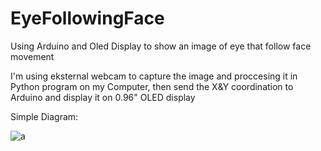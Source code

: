 # EyeFollowingFace
Using Arduino and Oled Display to show an image of eye that follow face movement

I'm using eksternal webcam to capture the image and proccesing it in Python program on my Computer, then send the X&Y coordination to Arduino and display it on 0.96" OLED display

Simple Diagram:

![a](https://user-images.githubusercontent.com/105662575/199051556-91f63255-1d8a-456e-96d1-ceed8a75d34f.jpg)
